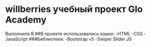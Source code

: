 # willberries учебный проект Glo Academy
Выполнила Я
##В проекте использовались языки:
-HTML
-CSS
-JavaScript
###Библиотеки:
-Bootstrap v5
-Swiper Slider JS
